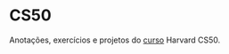 # CS50
Anotações, exercícios e projetos do [curso](https://cs50.harvard.edu/college/2025/fall/) Harvard CS50.

